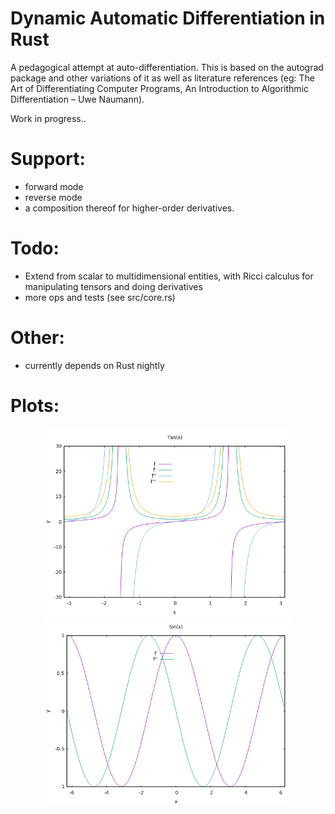 # Dynamic Automatic Differentiation in Rust

A pedagogical attempt at auto-differentiation. This is based on the autograd package and other variations of it as well as literature references (eg: The Art of Differentiating Computer Programs, An Introduction to Algorithmic Differentiation – Uwe Naumann).

Work in progress..

# Support:
- forward mode
- reverse mode
- a composition thereof for higher-order derivatives.

# Todo:
- Extend from scalar to multidimensional entities, with Ricci calculus for manipulating tensors and doing derivatives
- more ops and tests (see src/core.rs)

# Other:
- currently depends on Rust nightly

# Plots:
<p align="center">
   <img src="images/eg_simple_plot_tan.png" alt="drawing" width="400"/>
   <img src="images/eg_simple_plot_sin.png" alt="drawing" width="400"/>
</p>
